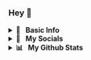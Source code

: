 ### Hey 👋
<details>
  <summary><b>📒 &nbsp; Basic Info</b></summary>

  #### I'm Julia, 
  #### Languages and Tools:
  <img align="left" alt="JavaScript" width="110px" src="https://ziadoua.github.io/m3-Markdown-Badges/badges/Javascript/javascript2.svg" style="padding-right:10px;" />
  <img align="left" alt="Css" width="80px" src="https://ziadoua.github.io/m3-Markdown-Badges/badges/CSS/css2.svg" style="padding-right:10px;" />
  <img align="left" alt="Html" width="90px" src="https://ziadoua.github.io/m3-Markdown-Badges/badges/HTML/html2.svg" style="padding-right:10px;" />
  <img align="left" alt="Java" width="75px" src="https://ziadoua.github.io/m3-Markdown-Badges/badges/Java/java2.svg" style="padding-right:10px;" />
  <img align="left" alt="Visual Studio Code" width="120px" src="https://ziadoua.github.io/m3-Markdown-Badges/badges/VisualStudio/visualstudio2.svg" style="padding-right:10px;"/>
   <img align="left" alt="Illustrator" width="110px" src="https://ziadoua.github.io/m3-Markdown-Badges/badges/Illustrator/illustrator2.svg" style="padding-right:10px;"/> 
     <img align="left" alt="Figma" width="80px" src="https://ziadoua.github.io/m3-Markdown-Badges/badges/Figma/figma2.svg" style="padding-right:10px;"/> 

  <br />
  <br />
</details>

<details>
  <summary><b>📕 &nbsp; My Socials </b></summary>
  <br/> 
 <a href="https://github.com/juliarosenau" target="_blank" >
                <img src="https://ziadoua.github.io/m3-Markdown-Badges/badges/Github/github2.svg" width="100px" height="32" />
            </a>
    <a href="https://www.instagram.com/juliarosenau?igsh=MXdpcDJvMmoxaTlvbQ%3D%3D&utm_source=qr" target="_blank" >
                <img src="https://ziadoua.github.io/m3-Markdown-Badges/badges/Instagram/instagram2.svg" width="110px" height="32" />
            </a>
       <a href="https://www.linkedin.com/in/julia-rosenau-9b2678214/" target="_blank" >
                <img src="https://ziadoua.github.io/m3-Markdown-Badges/badges/LinkedIn/linkedin2.svg" width="103px" height="32" />
            </a>
</details>


<details>
   <summary><b>📊 &nbsp; My Github Stats</b></summary>
  <br/>
<p align="center">
    <a href="https://github.com/juliarosenau">
      <img align="center" src="https://github-readme-stats.vercel.app/api/top-langs?username=juliarosenau&show_icons=true&title_color=70a5fd&icon_color=bf91f3&text_color=38bdae&bg_color=0D1117" alt="Julia´s GitHub Stats" />
    </a>
    <a href="https://github.com/juliarosenau">
      <img align="center" src="https://github-readme-stats.vercel.app/api?username=juliarosenau&show_icons=true&line_height=27&title_color=70a5fd&icon_color=bf91f3&text_color=38bdae&bg_color=0D1117" alt="Julia's GitHub Stats" />
    </a>
</p>
</details>
